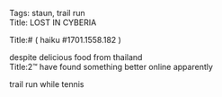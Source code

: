 Tags: staun, trail run  
Title: LOST IN CYBERIA  
  
Title:# ( haiku #1701.1558.182 )  
  
despite delicious food from thailand  
Title:2™ have found something better online apparently  
  
trail run while tennis  

